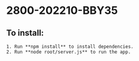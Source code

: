 # 2800-202210-BBY35

## To install:
    1. Run **npm install** to install dependencies.
    2. Run **node root/server.js** to run the app.